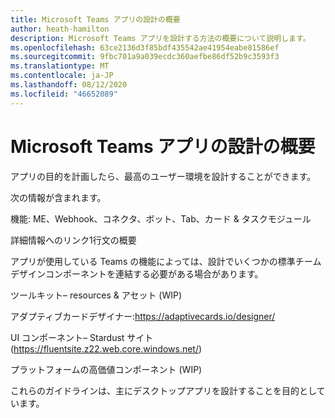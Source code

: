 ```yaml
---
title: Microsoft Teams アプリの設計の概要
author: heath-hamilton
description: Microsoft Teams アプリを設計する方法の概要について説明します。
ms.openlocfilehash: 63ce2136d3f85bdf435542ae41954eabe81586ef
ms.sourcegitcommit: 9fbc701a9a039ecdc360aefbe86df52b9c3593f3
ms.translationtype: MT
ms.contentlocale: ja-JP
ms.lasthandoff: 08/12/2020
ms.locfileid: "46652089"
---
```

# <a name="getting-started-with-designing-your-microsoft-teams-app"></a>Microsoft Teams アプリの設計の概要

アプリの目的を計画したら、最高のユーザー環境を設計することができます。

次の情報が含まれます。

機能: ME、Webhook、コネクタ、ボット、Tab、カード & タスクモジュール  

詳細情報へのリンク1行文の概要  

アプリが使用している Teams の機能によっては、設計でいくつかの標準チームデザインコンポーネントを連結する必要がある場合があります。

ツールキット– resources & アセット (WIP) 

アダプティブカードデザイナー:https://adaptivecards.io/designer/ 

UI コンポーネント– Stardust サイト (https://fluentsite.z22.web.core.windows.net/) 

プラットフォームの高価値コンポーネント (WIP)

これらのガイドラインは、主にデスクトップアプリを設計することを目的としています。
